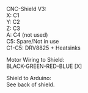 CNC-Shield V3: <br />
X: C1 <br />
Y: C2 <br />
Z: C3 <br />
A: C4 (not used) <br />
C5: Spare/Not in use <br />
C1-C5: DRV8825 + Heatsinks <br />

Motor Wiring to Shield: <br />
BLACK-GREEN-RED-BLUE [X] <br />

Shield to Arduino: <br /> 
See back of shield.<br />
